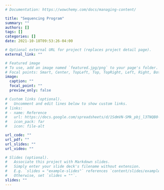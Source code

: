 ```yaml
---
# Documentation: https://wowchemy.com/docs/managing-content/

title: "Sequencing Program"
summary: ""
authors: []
tags: []
categories: []
date: 2021-10-18T09:53:26-04:00

# Optional external URL for project (replaces project detail page).
external_link: ""

# Featured image
# To use, add an image named `featured.jpg/png` to your page's folder.
# Focal points: Smart, Center, TopLeft, Top, TopRight, Left, Right, BottomLeft, Bottom, BottomRight.
image:
  caption: ""
  focal_point: ""
  preview_only: false

# Custom links (optional).
#   Uncomment and edit lines below to show custom links.
# links:
# - name: Reference
#   url: https://docs.google.com/spreadsheets/d/1SdmVN-SMk_pbj_l3TNQB0-vQnaeuZ_NNNDyvzeAg7tk/edit#gid=260680306
#   icon_pack: far
#   icon: file-alt

url_code: ""
url_pdf: ""
url_slides: ""
url_video: ""

# Slides (optional).
#   Associate this project with Markdown slides.
#   Simply enter your slide deck's filename without extension.
#   E.g. `slides = "example-slides"` references `content/slides/example-slides.md`.
#   Otherwise, set `slides = ""`.
slides: ""
---
```


